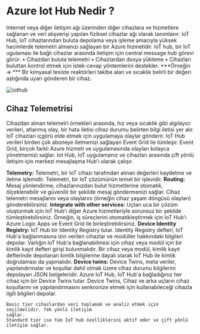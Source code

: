 # Azure Iot Hub Nedir ?
Internet veya diğer iletişim ağı üzerinden diğer cihazlara ve hizmetlere sağlanan ve veri 
alışverişi yapılan fiziksel cihazlar ağı olarak tanımlanır. IoT Hub, IoT cihazlarından buluta 
depolama veya işleme amacıyla yüksek hacimlerde telemetri almanızı sağlayan bir Azure 
hizmetidir.
IoT hub, bir IoT ugulaması ile bağlı cihazlar arasında iletişim için central message hub görevi 
görür.
• Cihazdan buluta telemetri
• Cihazlardan dosya yükleme
• Cihazları buluttan kontrol etmek için istek-cevap yöntemlerini
destekler.
***Örneğin ⇒ *** Bir kimyasal tesiste reaktörleri takibe alan ve sıcaklık belirli bir değeri aştığında uyarı gönderen bir cihaz.

![iothub](https://s3.us-west-2.amazonaws.com/secure.notion-static.com/b8c5ee53-3b02-44f5-b89c-c8c6cff374c3/Untitled.png?X-Amz-Algorithm=AWS4-HMAC-SHA256&X-Amz-Content-Sha256=UNSIGNED-PAYLOAD&X-Amz-Credential=AKIAT73L2G45EIPT3X45%2F20220128%2Fus-west-2%2Fs3%2Faws4_request&X-Amz-Date=20220128T124657Z&X-Amz-Expires=86400&X-Amz-Signature=85883ae375d569565b31d9346974a0042ef0886cab5090c1f0f99edd6c6146e5&X-Amz-SignedHeaders=host&response-content-disposition=filename%20%3D%22Untitled.png%22&x-id=GetObject)

## Cihaz Telemetrisi
Cihazdan alınan telemetri örnekleri arasında, hız veya sıcaklık gibi algılayıcı verileri, 
atlanmış olay, bir hata iletisi cihaz durumu belirten bilgi iletisi yer alır. IoT cihazları içgörü 
elde etmek için uygulamaya olaylar gönderir.
IoT Hub verileri birden çok aboneye iletmenizi sağlayan Event Grid ile tümleşir. Event Grid, 
birçok farklı Azure hizmeti ve uygulamasında olayları kolayca yönetmemizi sağlar.
Iot Hub, IoT uygulamanız ve cihazları arasında çift yönlü iletişim için merkezi mesajlaşma 
Hub'ı olarak çalışır.

**Telemetry:** Telemetri, bir IoT cihazı tarafından alınan değerleri kaydetme ve iletme 
işlemidir. Telemetri, bir IoT çözümünün temel bir işlevidir.
**Routing:** Mesaj yönlendirme, cihazlarınızdan bulut hizmetlerine otomatik, ölçeklenebilir ve 
güvenilir bir şekilde mesaj göndermenizi sağlar. Cihaz telemetri mesajlarını veya olaylarını 
(örneğin cihaz yaşam döngüsü olayları) gönderebilirsiniz.
**Integrate with other services:** Uçtan uca bir çözüm oluşturmak için IoT Hub'ı diğer Azure 
hizmetleriyle sorunsuz bir şekilde tümleştirebilirsiniz. Örneğin, iş süreçlerini 
otomatikleştirmek için IoT Hub'ı Azure Logic Apps ve Event Grid ile birleştirebilirsiniz.
**Device Identity Registry:** IoT Hub bir Identity Registry tutar. Identity Registry defteri, IoT 
Hub'a bağlanmasına izin verilen cihazlar ve modüller hakkındaki bilgileri depolar. Varlığın 
IoT Hub'a bağlanabilmesi için cihaz veya modül için bir kimlik kayıt defteri girişi 
bulunmalıdır. Bir cihaz veya modül, kimlik kayıt defterinde depolanan kimlik bilgilerine 
dayalı olarak IoT Hub ile kimlik doğrulaması da yapmalıdır.
**Device twins:** Device Twins, meta veriler, yapılandırmalar ve koşullar dahil olmak üzere 
cihaz durumu bilgilerini depolayan JSON belgeleridir. Azure IoT Hub, IoT Hub'a 
bağladığınız her cihaz için bir Device Twins tutar. Device Twins, Cihaz ve arka uçların cihaz 
koşullarını ve yapılandırmasını senkronize etmek için kullanabileceği cihazla ilgili bilgileri 
depolar.

```
Basic tier cihazlardan veri toplamak ve analiz etmek için seçilmelidir. Tek yönlü iletişim 
sağlar.
Standard tier ise tüm IoT hub özelliklerini aktif eder ve çift yönlü iletişim sağlar.
```